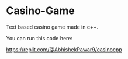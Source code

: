 # Casino-Game

Text based casino game made in c++.

You can run this code here:

https://replit.com/@AbhishekPawar9/casinocpp
